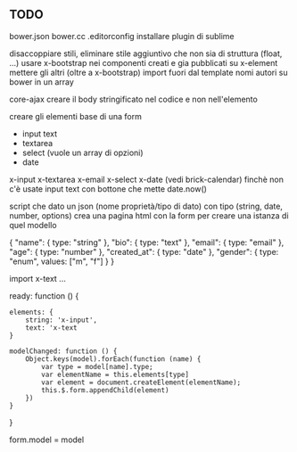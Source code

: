 ## TODO

bower.json
bower.cc
.editorconfig installare plugin di sublime

disaccoppiare stili, eliminare stile aggiuntivo che non sia di struttura (float, ...)
usare x-bootstrap nei componenti creati e gia pubblicati su x-element
mettere gli altri (oltre a x-bootstrap) import fuori dal template
nomi autori su bower in un array

core-ajax creare il body stringificato nel codice e non nell'elemento



creare gli elementi base di una form
- input text
- textarea
- select (vuole un array di opzioni)
- date



x-input
x-textarea
x-email
x-select
x-date (vedi brick-calendar)
  finchè non c'è usate input text con bottone che mette date.now()

script che dato un json (nome proprietà/tipo di dato) con tipo (string, date, number, options) 
crea una pagina html con la form per creare una istanza di quel modello 


{
	"name": {
		type: "string"
	},
	"bio": {
		type: "text"
	},
	"email": {
		type: "email"
	},
	"age": {
		type: "number"
	},
	"created_at": {
		type: "date"
	},
	"gender": {
		type: "enum",
		values: ["m", "f"]
	}
}


import x-text
...


<template>

	ajax

	<div id="form">

	</div>
	button

</template>


ready: function () {
	
	elements: {
		string: 'x-input',
		text: 'x-text
	}

	modelChanged: function () {
		Object.keys(model).forEach(function (name) {
			var type = model[name].type;
			var elementName = this.elements[type]
			var element = document.createElement(elementName);
			this.$.form.appendChild(element)
		})
	}

}





form.model = model